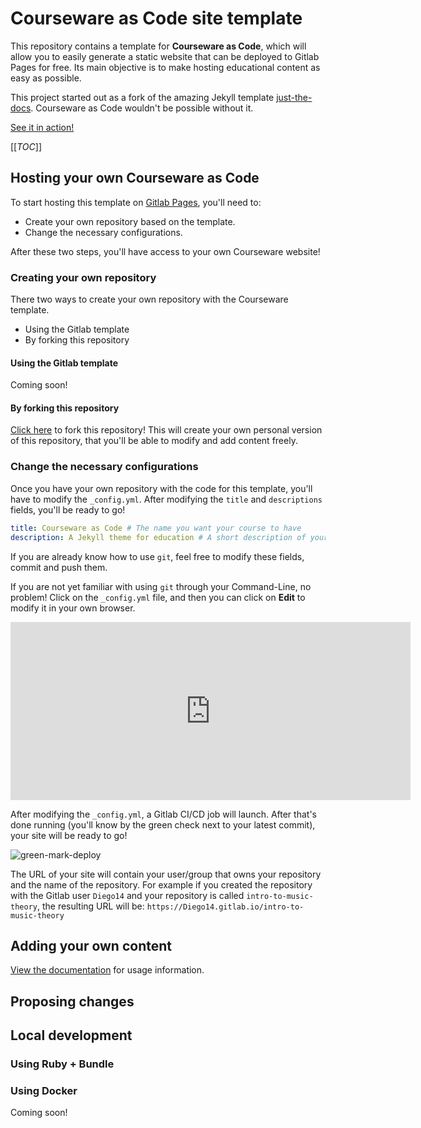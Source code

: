 # Courseware as Code site template

This repository contains a template for **Courseware as Code**, which will allow you to easily generate a static website that can be deployed to Gitlab Pages for free.
Its main objective is to make hosting educational content as easy as possible.

This project started out as a fork of the amazing Jekyll template [just-the-docs](https://pmarsceill.github.io/just-the-docs/).
Courseware as Code wouldn't be possible without it.

[See it in action!](https://courseware-as-code.gitlab.io/courseware-template/)

[[_TOC_]]

## Hosting your own Courseware as Code

To start hosting this template on [Gitlab Pages](https://docs.gitlab.com/ee/user/project/pages/), you'll need to:

- Create your own repository based on the template.
- Change the necessary configurations.

After these two steps, you'll have access to your own Courseware website!

### Creating your own repository

There two ways to create your own repository with the Courseware template.

- Using the Gitlab template
- By forking this repository

#### Using the Gitlab template

Coming soon!

#### By forking this repository

[Click here](https://gitlab.com/courseware-as-code/courseware-template/-/forks/new) to fork this repository!
This will create your own personal version of this repository, that you'll be able to modify and add content freely.

### Change the necessary configurations

Once you have your own repository with the code for this template, you'll have to modify the `_config.yml`.
After modifying the `title` and `descriptions` fields, you'll be ready to go!

```yaml
title: Courseware as Code # The name you want your course to have
description: A Jekyll theme for education # A short description of your course
```

If you are already know how to use `git`, feel free to modify these fields, commit and push them.

If you are not yet familiar with using `git` through your Command-Line, no problem!
Click on the `_config.yml` file, and then you can click on **Edit** to modify it in your own browser.

<iframe src='https://gfycat.com/ifr/WeirdEntireChickadee' frameborder='0' scrolling='no' allowfullscreen width='640' height='285'></iframe>

After modifying the `_config.yml`, a Gitlab CI/CD job will launch.
After that's done running (you'll know by the green check next to your latest commit), your site will be ready to go!

![green-mark-deploy](https://i.imgur.com/r7DiXu2.png)

The URL of your site will contain your user/group that owns your repository and the name of the repository.
For example if you created the repository with the Gitlab user `Diego14` and your repository is called `intro-to-music-theory`, the resulting URL will be: `https://Diego14.gitlab.io/intro-to-music-theory`

## Adding your own content

[View the documentation](https://courseware-as-code.gitlab.io/courseware-template/) for usage information.

## Proposing changes

## Local development

### Using Ruby + Bundle

### Using Docker

Coming soon!

